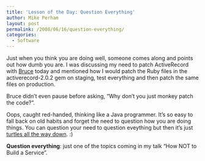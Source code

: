 ```yaml
---
title: 'Lesson of the Day: Question Everything'
author: Mike Perham
layout: post
permalink: /2008/06/16/question-everything/
categories:
  - Software
---
```

Just when you think you are doing well, someone comes along and points out how dumb you are. I was discussing my need to patch ActiveRecord with [Bruce][1] today and mentioned how I would patch the Ruby files in the activerecord-2.0.2 gem on staging, test everything and then patch the same files on production.

Bruce didn&#8217;t even pause before asking, &#8220;Why don&#8217;t you just monkey patch the code?&#8221;.

Oops, caught red-handed, thinking like a Java programmer. It&#8217;s so easy to fall back on old habits and forget the need to question how you are doing things. You can question your need to question eveything but then it&#8217;s just [turtles all the way down][2]. :)

**Question everything**: just one of the topics coming in my talk &#8220;How NOT to Build a Service&#8221;.

 [1]: http://codefluency.com
 [2]: http://en.wikipedia.org/wiki/Turtles_all_the_way_down